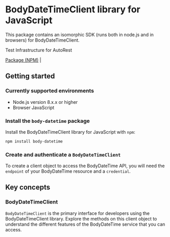# BodyDateTimeClient library for JavaScript

This package contains an isomorphic SDK (runs both in node.js and in browsers) for BodyDateTimeClient.

Test Infrastructure for AutoRest

[Package (NPM)](https://www.npmjs.com/package/body-datetime) |

## Getting started

### Currently supported environments

- Node.js version 8.x.x or higher
- Browser JavaScript


### Install the `body-datetime` package

Install the BodyDateTimeClient library for JavaScript with `npm`:

```bash
npm install body-datetime
```

### Create and authenticate a `BodyDateTimeClient`

To create a client object to access the BodyDateTime API, you will need the `endpoint` of your BodyDateTime resource and a `credential`.
## Key concepts

### BodyDateTimeClient

`BodyDateTimeClient` is the primary interface for developers using the BodyDateTimeClient library. Explore the methods on this client object to understand the different features of the BodyDateTime service that you can access.

